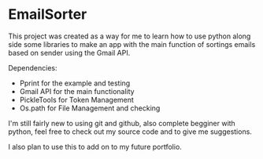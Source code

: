 # EmailSorter

This project was created as a way for me to learn how to use python along side some libraries to make an app with the main function of sortings emails based on sender using the Gmail API.

Dependencies:
  * Pprint for the example and testing
  * Gmail API for the main functionality
  * PickleTools for Token Management
  * Os.path for File Management and checking

I'm still fairly new to using git and github, also complete begginer with python, feel free to check out my source code and to give me suggestions.

I also plan to use this to add on to my future portfolio.
